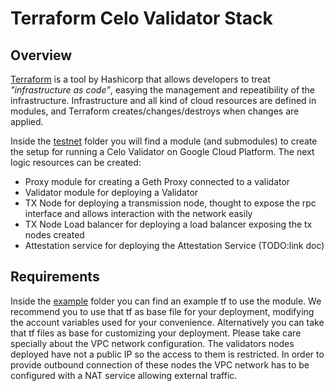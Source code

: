 # Terraform Celo Validator Stack

## Overview

[Terraform](https://www.terraform.io) is a tool by Hashicorp that allows developers to treat _"infrastructure as code"_, easying the management and repeatibility of the
infrastructure.
Infrastructure and all kind of cloud resources are defined in modules, and Terraform creates/changes/destroys when changes are applied.

Inside the [testnet](./testnet) folder you will find a module (and submodules) to create the setup for running a Celo Validator on Google Cloud Platform. The next logic resources can be created:

- Proxy module for creating a Geth Proxy connected to a validator
- Validator module for deploying a Validator
- TX Node for deploying a transmission node, thought to expose the rpc interface and allows interaction with the network easily
- TX Node Load balancer for deploying a load balancer exposing the tx nodes created
- Attestation service for deploying the Attestation Service (TODO:link doc)

## Requirements

Inside the [example](./example) folder you can find an example tf to use the module. We recommend you to use that tf as base file for your deployment, modifying the account variables used for your convenience.
Alternatively you can take that tf files as base for customizing your deployment. Please take care specially about the VPC network configuration. The validators nodes deployed have not a public IP so the access to them is restricted. In order to provide outbound connection of these nodes the VPC network has to be configured with a NAT service allowing external traffic.
